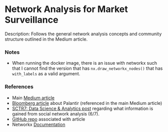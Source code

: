 # Network Analysis for Market Surveillance

Description: Follows the general network analysis concepts and community structure outlined in the Medium article.


### Notes

 - When running the docker image, there is an issue with networkx such that I cannot find the version that has `nx.draw_networkx_nodes()` that has `with_labels` as a valid argument.


### References

 - Main [Medium article](https://medium.com/@adityagandhi.7/network-analysis-and-community-structure-for-market-surveillance-using-python-networkx-65413e7b7fee)
 - [Bloomberg article](https://www.bloomberg.com/features/2018-palantir-peter-thiel) about Palantir (referenced in the main Medium article)
 - [SCTR7: Data Science & Analytics post](https://sctr7.com/2013/06/17/adopting-analytics-culture-6-what-information-is-gained-from-social-network-analysis-6-of-7/) regarding what information is gained from social network analysis (6/7).
 - [GitHub repo](https://github.com/adityagandhi7/community_structure) associated with article
 - Networkx [Documentation](https://networkx.org/documentation/stable/reference/index.html)
